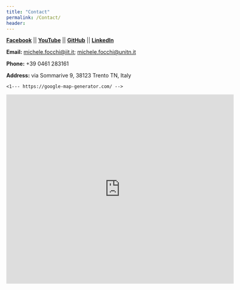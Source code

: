 ```yaml
---
title: "Contact"
permalink: /Contact/
header:
---
```


**[Facebook](https://www.facebook.com/mfocchi80)**  ||  **[YouTube](https://www.youtube.com/user/mfocchichannel)**  ||  **[GitHub](https://github.com/kiranchhatre)**  || **[LinkedIn](https://github.com/mfocchi)**

**Email:** [michele.focchi@iit.it](mailto:michele.focchi@iit.it); [michele.focchi@unitn.it](mailto:michele.focchi@unitn.it)

**Phone:** +39 0461 283161                                        

**Address:** via Sommarive 9, 38123 Trento TN, Italy

```
<1--- https://google-map-generator.com/ -->
```



<div class="mapouter"><div class="gmap_canvas"><iframe width="600" height="500" id="gmap_canvas" src="https://maps.google.com/maps?q=via%20sommarive%209%20trento&t=&z=13&ie=UTF8&iwloc=&output=embed" frameborder="0" scrolling="no" marginheight="0" marginwidth="0"></iframe><a href="https://123movies-to.org">123movies</a><br><style>.mapouter{position:relative;text-align:right;height:500px;width:600px;}</style><a href="https://www.embedgooglemap.net">map for website</a><style>.gmap_canvas {overflow:hidden;background:none!important;height:500px;width:600px;}</style></div></div>